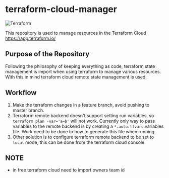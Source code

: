 # terraform-cloud-manager
![Terraform](https://github.com/betherealone/terraform-cloud-manager/workflows/Terraform/badge.svg?branch=master)

This repository is used to manage resources in the Terraform Cloud  https://app.terraform.io/

## Purpose of the Repository

Following the philosophy of keeping everything as code, terraform state management is import when using terraform to manage various resources.
With this in mind terraform cloud remote state management is used.

## Workflow

1. Make the terraform changes in a feature branch, avoid pushing to master branch.
2. Terraform remote backend doesn't support setting run variables, so `terraform plan -var='a=b'` will not work.
   Currently only way to pass variables to the remote backend is by creating a `*.auto.tfvars` variables file.
   Work need to be done to how to generate this file when running.
3. Other solution is to configure terraform remote backend to be set to `local` mode, this can be done from the terraform cloud console.


## NOTE 

- in free terraform cloud need to import owners team id